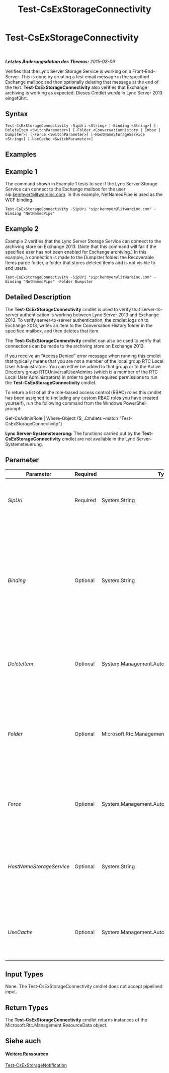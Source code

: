 ﻿---
title: Test-CsExStorageConnectivity
TOCTitle: Test-CsExStorageConnectivity
ms:assetid: 20fda110-5e09-4453-bb7b-a062abaab87f
ms:mtpsurl: https://technet.microsoft.com/de-de/library/JJ204740(v=OCS.15)
ms:contentKeyID: 49293405
ms.date: 05/19/2016
mtps_version: v=OCS.15
ms.translationtype: HT
---

# Test-CsExStorageConnectivity

 

_**Letztes Änderungsdatum des Themas:** 2015-03-09_

Verifies that the Lync Server Storage Service is working on a Front-End-Server. This is done by creating a test email message in the specified Exchange mailbox and then optionally deleting that message at the end of the text. **Test-CsExStorageConnectivity** also verifies that Exchange archiving is working as expected. Dieses Cmdlet wurde in Lync Server 2013 eingeführt.

## Syntax

    Test-CsExStorageConnectivity -SipUri <String> [-Binding <String>] [-DeleteItem <SwitchParameter>] [-Folder <ConversationHistory | Inbox | Dumpster>] [-Force <SwitchParameter>] [-HostNameStorageService <String>] [-UseCache <SwitchParameter>]

## Examples

## Example 1

The command shown in Example 1 tests to see if the Lync Server Storage Service can connect to the Exchange mailbox for the user sip:kenmyer@litwareinc.com. In this example, NetNamedPipe is used as the WCF binding.

    Test-CsExStorageConnectivity -SipUri "sip:kenmyer@litwareinc.com" -Binding "NetNamedPipe"

## Example 2

Example 2 verifies that the Lync Server Storage Service can connect to the archiving store on Exchange 2013. (Note that this command will fail if the specified user has not been enabled for Exchange archiving.) In this example, a connection is made to the Dumpster folder: the Recoverable Items purge folder, a folder that stores deleted items and is not visible to end users.

    Test-CsExStorageConnectivity -SipUri "sip:kenmyer@litwareinc.com" -Binding "NetNamedPipe" -Folder Dumpster

## Detailed Description

The **Test-CsExStorageConnectivity** cmdlet is used to verify that server-to-server authentication is working between Lync Server 2013 and Exchange 2013. To verify server-to-server authentication, the cmdlet logs on to Exchange 2013, writes an item to the Conversation History folder in the specified mailbox, and then deletes that item.

The **Test-CsExStorageConnectivity** cmdlet can also be used to verify that connections can be made to the archiving store on Exchange 2013.

If you receive an “Access Denied” error message when running this cmdlet that typically means that you are not a member of the local group RTC Local User Administrators. You can either be added to that group or to the Active Directory group RTCUniversalUserAdmins (which is a member of the RTC Local User Administrators) in order to get the required permissions to run the **Test-CsExStorageConnectivity** cmdlet.

To return a list of all the role-based access control (RBAC) roles this cmdlet has been assigned to (including any custom RBAC roles you have created yourself), run the following command from the Windows PowerShell prompt:

Get-CsAdminRole | Where-Object {$\_.Cmdlets –match "Test-CsExStorageConnectivity"}

**Lync Server-Systemsteuerung:** The functions carried out by the **Test-CsExStorageConnectivity** cmdlet are not available in the Lync Server-Systemsteuerung.

## Parameter


<table>
<colgroup>
<col style="width: 25%" />
<col style="width: 25%" />
<col style="width: 25%" />
<col style="width: 25%" />
</colgroup>
<thead>
<tr class="header">
<th>Parameter</th>
<th>Required</th>
<th>Type</th>
<th>Description</th>
</tr>
</thead>
<tbody>
<tr class="odd">
<td><p><em>SipUri</em></p></td>
<td><p>Required</p></td>
<td><p>System.String</p></td>
<td><p>SIP address of the Exchange 2013 mailbox where the test item should be created.</p></td>
</tr>
<tr class="even">
<td><p><em>Binding</em></p></td>
<td><p>Optional</p></td>
<td><p>System.String</p></td>
<td><p>Windows Communication Foundation (WCF) binding. A WCF binding determines the transport, encoding, and protocol details required for clients and services to communicate with each other. valid values are:</p>
<p>* NetNamedPipe</p>
<p>* NetTCP</p></td>
</tr>
<tr class="odd">
<td><p><em>DeleteItem</em></p></td>
<td><p>Optional</p></td>
<td><p>System.Management.Automation.SwitchParameter</p></td>
<td><p>When present, the test item will be deleted from the Exchange 2013 mailbox at the end of the text.</p></td>
</tr>
<tr class="even">
<td><p><em>Folder</em></p></td>
<td><p>Optional</p></td>
<td><p>Microsoft.Rtc.Management.Lyss.Cmdlets.ExchFolder</p></td>
<td><p>Specifies the Exchange 2013 archiving folder that the cmdlet should connect to. Allowed values are:</p>
<p>* ConversationHistory</p>
<p>* Inbox</p>
<p>* Dumpster</p></td>
</tr>
<tr class="odd">
<td><p><em>Force</em></p></td>
<td><p>Optional</p></td>
<td><p>System.Management.Automation.SwitchParameter</p></td>
<td><p>Suppresses the display of any non-fatal error message that might arise when running the command.</p></td>
</tr>
<tr class="even">
<td><p><em>HostNameStorageService</em></p></td>
<td><p>Optional</p></td>
<td><p>System.String</p></td>
<td><p>Fully qualified domain name (FQDN) of the server where the Lync Server Storage Service is running. This parameter is required if the Binding is set to NetTCP.</p></td>
</tr>
<tr class="odd">
<td><p><em>UseCache</em></p></td>
<td><p>Optional</p></td>
<td><p>System.Management.Automation.SwitchParameter</p></td>
<td><p>When presents, instructs the cmdlet to used cached auto discovery results when attempting to connect to Exchange.</p></td>
</tr>
</tbody>
</table>


## Input Types

None. The Test-CsExStorageConnectivity cmdlet does not accept pipelined input.

## Return Types

The **Test-CsExStorageConnectivity** cmdlet returns instances of the Microsoft.Rtc.Management.ResourceData object.

## Siehe auch

#### Weitere Ressourcen

[Test-CsExStorageNotification](test-csexstoragenotification.md)

